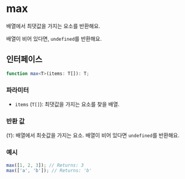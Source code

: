 # max

배열에서 최댓값을 가지는 요소를 반환해요.

배열이 비어 있다면, `undefined`를 반환해요.

## 인터페이스

```typescript
function max<T>(items: T[]): T;
```

### 파라미터

- `items` (`T[]`): 최댓값을 가지는 요소를 찾을 배열.

### 반환 값 

(`T`): 배열에서 최솟값을 가지는 요소. 배열이 비어 있다면 `undefined`를 반환해요.

### 예시

```typescript
max([1, 2, 3]); // Returns: 3
max(['a', 'b']); // Returns: 'b'
```
